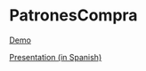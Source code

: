 # PatronesCompra

[Demo](https://patronescompra-desi-23-24-e045031e0bd0700144926098b23bd490f9849.pages.gitlab.inf.uva.es/)

[Presentation (in Spanish)](https://docs.google.com/presentation/d/1tEhQpEcze3Sb3-P7XE-B1OyD8ytO1-xoHiw7mEDlTdk/edit?usp=sharing)

